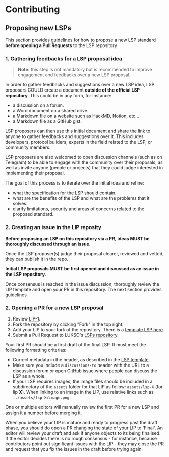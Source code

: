 # Contributing

## Proposing new LSPs

This section provides guidelines for how to propose a new LSP standard **before opening a Pull Requests** to the LSP repository

### 1. Gathering feedbacks for a LSP proposal idea

> **Note:** this step is not mandatory but is recommended to improve engagement and feedbacks over a new LSP proposal.

In order to gather feedbacks and suggestions over a new LSP idea, LSP proposers COULD create a document **outside of the official LSP repository**. This could be in any form, for instance:

- a discussion on a forum.
- a Word document on a shared drive.
- a Markdown file on a website such as HackMD, Notion, etc...
- a Markdown file as a GitHub gist.

LSP proposers can then use this initial document and share the link to anyone to gather feedbacks and suggestions over it. This includes developers, protocol builders, experts in the field related to the LSP, or community members.

LSP proposers are also welcomed to open discussion channels (such as on Telegram) to be able to engage with the community over their proposals, as well as invite anyone (people or projects) that they could judge interested in implementing their proposal.

The goal of this process is to iterate over the initial idea and refine:

- what the specification for the LSP should contain.
- what are the benefits of the LSP and what are the problems that it solves.
- clarify limitations, security and areas of concerns related to the proposed standard.

### 2. Creating an issue in the LIP reposity

**Before proposing an LSP on this repository via a PR, ideas MUST be thoroughly discussed through an issue.**

Once the LSP proposer(s) judge their proposal clearer, reviewed and vetted, they can publish it in the repo.

**Initial LSP proposals MUST be first opened and discussed as an issue in the LSP repository.**

Once consensus is reached in the issue discussion, thoroughly review the LIP template and open your PR in this repository. The next section provides guidelines

### 2. Opening a PR for a new LSP proposal

1.  Review [LIP-1](LIPs/lip-1.md).
2.  Fork the repository by clicking "Fork" in the top right.
3.  Add your LIP to your fork of the repository. There is a [template LSP here](lsp-X.md).
4.  Submit a Pull Request to LUKSO's [LSPs repository](https://github.com/lukso-network/LIPs).

Your first PR should be a first draft of the final LSP. It must meet the following formatting criterias:

- Correct metadata in the header, as described in the [LSP template](lsp-x.md).
- Make sure you include a `discussions-to` header with the URL to a discussion forum or open GitHub issue where people can discuss the LSP as a whole.
- If your LSP requires images, the image files should be included in a subdirectory of the `assets` folder for that LIP as follow: `assets/lsp-X` (for lip **X**). When linking to an image in the LIP, use relative links such as `../assets/lsp-X/image.png`.

One or multiple editors will manually review the first PR for a new LSP and assign it a number before merging it.

When you believe your LIP is mature and ready to progress past the draft phase, you should do open a PR changing the state of your LIP to 'Final'. An editor will review your draft and ask if anyone objects to its being finalised. If the editor decides there is no rough consensus - for instance, because contributors point out significant issues with the LIP - they may close the PR and request that you fix the issues in the draft before trying again.
